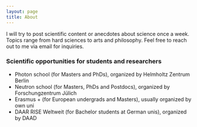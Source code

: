 ```yaml
---
layout: page
title: About
---
```


I will try to post scientific content or anecdotes about science once a week. 
Topics range from hard sciences to arts and philosophy. 
Feel free to reach out to me via email for inquiries.

### Scientific opportunities for students and researchers

- Photon school (for Masters and PhDs), organized by Helmholtz Zentrum Berlin
- Neutron school (for Masters, PhDs and Postdocs), organized by Forschungzentrum Jülich
- Erasmus + (for European undergrads and Masters), usually organized by own uni
- DAAR RISE Weltweit (for Bachelor students at German unis), organized by DAAD
